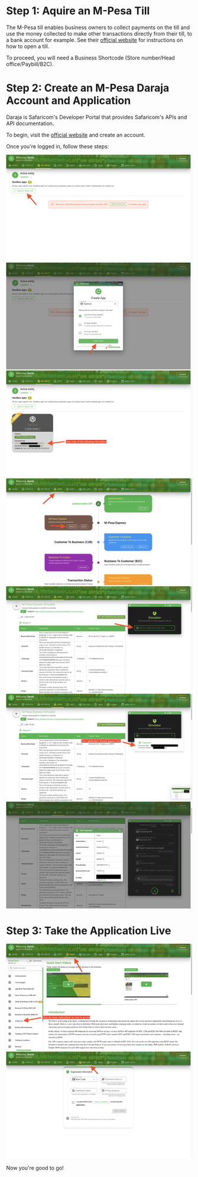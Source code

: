 # Step 1: Aquire an M-Pesa Till
The M-Pesa till ​​enables business owners to collect payments on the till and use the money collected to make other transactions directly from their till, to a bank account for example. See their [official website](https://m-pesaforbusiness.co.ke/) for instructions on how to open a till.  

To proceed, you will need a Business Shortcode (Store number/Head office/Paybill/B2C).


# Step 2: Create an M-Pesa Daraja Account and Application
Daraja is Safaricom's Developer Portal that provides Safaricom's APIs and API documentation.  

To begin, visit the [official website](https://developer.safaricom.co.ke/) and create an account.  

Once you're logged in, follow these steps:  

![alt text](./images/mpesa1.png)
![alt text](./images/mpesa2.png)
![alt text](./images/mpesa3.png)
![alt text](./images/mpesa4.png)
![alt text](./images/mpesa5.png)
![alt text](./images/mpesa6.png)
![alt text](./images/mpesa8.png)

# Step 3: Take the Application Live

![alt text](./images/mpesa9.png)
![alt text](./images/mpesa10.png)  

Now you're good to go!

